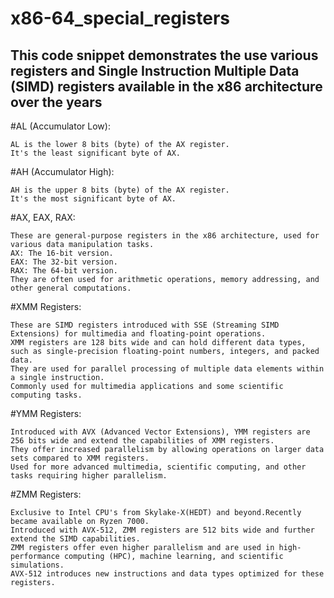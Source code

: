 # x86-64_special_registers
## This code snippet demonstrates the use various registers and Single Instruction Multiple Data (SIMD) registers available in the x86 architecture over the years
#AL (Accumulator Low):

    AL is the lower 8 bits (byte) of the AX register.
    It's the least significant byte of AX.

#AH (Accumulator High):

    AH is the upper 8 bits (byte) of the AX register.
    It's the most significant byte of AX.

#AX, EAX, RAX:

    These are general-purpose registers in the x86 architecture, used for various data manipulation tasks.
    AX: The 16-bit version.
    EAX: The 32-bit version.
    RAX: The 64-bit version.
    They are often used for arithmetic operations, memory addressing, and other general computations.

#XMM Registers:

    These are SIMD registers introduced with SSE (Streaming SIMD Extensions) for multimedia and floating-point operations.
    XMM registers are 128 bits wide and can hold different data types, such as single-precision floating-point numbers, integers, and packed data.
    They are used for parallel processing of multiple data elements within a single instruction.
    Commonly used for multimedia applications and some scientific computing tasks.

#YMM Registers:

    Introduced with AVX (Advanced Vector Extensions), YMM registers are 256 bits wide and extend the capabilities of XMM registers.
    They offer increased parallelism by allowing operations on larger data sets compared to XMM registers.
    Used for more advanced multimedia, scientific computing, and other tasks requiring higher parallelism.

#ZMM Registers:

    Exclusive to Intel CPU's from Skylake-X(HEDT) and beyond.Recently became available on Ryzen 7000. 
    Introduced with AVX-512, ZMM registers are 512 bits wide and further extend the SIMD capabilities.
    ZMM registers offer even higher parallelism and are used in high-performance computing (HPC), machine learning, and scientific simulations.
    AVX-512 introduces new instructions and data types optimized for these registers.


